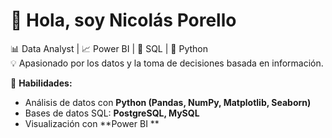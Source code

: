 # 👋 Hola, soy Nicolás Porello
📊 Data Analyst | 📈 Power BI | 📂 SQL | 🐍 Python   
💡 Apasionado por los datos y la toma de decisiones basada en información.  

🔹 **Habilidades:**  
- Análisis de datos con **Python (Pandas, NumPy, Matplotlib, Seaborn)**  
- Bases de datos SQL: **PostgreSQL, MySQL**  
- Visualización con **Power BI **  
